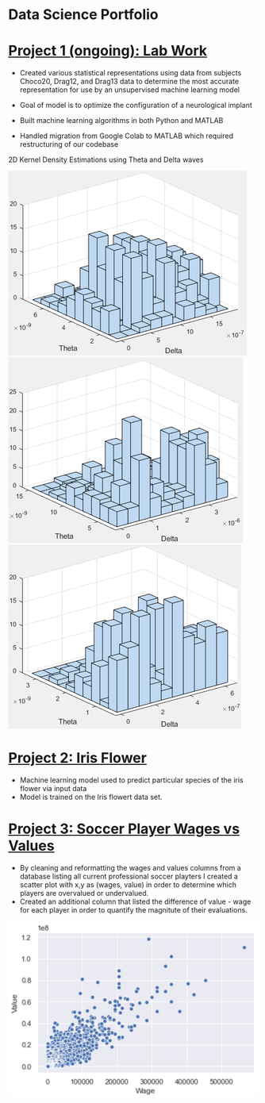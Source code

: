 # Data Science Portfolio

# [Project 1 (ongoing): Lab Work](https://github.com/mcooper98/lab_work)
* Created various statistical representations using data from subjects Choco20, Drag12, and Drag13 data to determine the most accurate representation for use by an unsupervised machine learning model

* Goal of model is to optimize the configuration of a neurological implant

* Built machine learning algorithms in both Python and MATLAB

* Handled migration from Google Colab to MATLAB which required restructuring of our codebase

2D Kernel Density Estimations using Theta and Delta waves

![](Images/Choco20_mvkde.png)
![](Images/Drag12_mvkde.png)
![](Images/Drag13_mvkde.png)

# [Project 2: Iris Flower](https://github.com/mcooper98/iris_flower)
* Machine learning model used to predict particular species of the iris flower via input data
* Model is trained on the Iris flowert data set. 

# [Project 3: Soccer Player Wages vs Values](https://github.com/mcooper98/Soccer_wage_vs_value)
* By cleaning and reformatting the wages and values columns from a database listing all current professional soccer playters I created a scatter plot with x,y as (wages, value) in order to determine which players are overvalued or undervalued. 
* Created an additional column that listed the difference of value - wage for each player in order to quantify the magnitute of their evaluations. 

![](Images/soccer2019_wages_vs_values.png)
